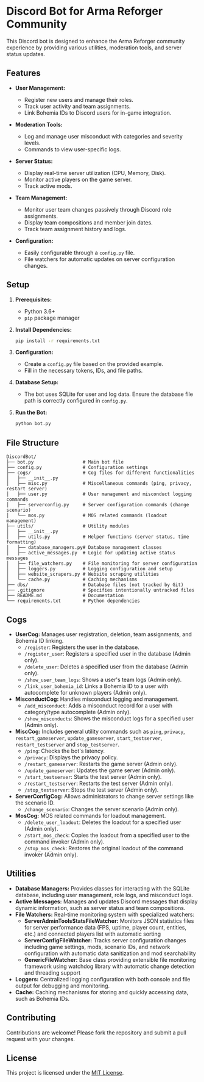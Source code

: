 # Discord Bot for Arma Reforger Community

This Discord bot is designed to enhance the Arma Reforger community experience by providing various utilities, moderation tools, and server status updates.

## Features

-   **User Management:**
    -   Register new users and manage their roles.
    -   Track user activity and team assignments.
    -   Link Bohemia IDs to Discord users for in-game integration.

-   **Moderation Tools:**
    -   Log and manage user misconduct with categories and severity levels.
    -   Commands to view user-specific logs.

-   **Server Status:**
    -   Display real-time server utilization (CPU, Memory, Disk).
    -   Monitor active players on the game server.
    -   Track active mods.

-   **Team Management:**
    -   Monitor user team changes passively through Discord role assignments.
    -   Display team compositions and member join dates.
    -   Track team assignment history and logs.

-   **Configuration:**
    -   Easily configurable through a `config.py` file.
    -   File watchers for automatic updates on server configuration changes.

## Setup

1.  **Prerequisites:**
    -   Python 3.6+
    -   `pip` package manager

2.  **Install Dependencies:**

    ```bash
    pip install -r requirements.txt
    ```

3.  **Configuration:**
    -   Create a `config.py` file based on the provided example.
    -   Fill in the necessary tokens, IDs, and file paths.

4.  **Database Setup:**
    -   The bot uses SQLite for user and log data. Ensure the database file path is correctly configured in `config.py`.

5.  **Run the Bot:**

    ```bash
    python bot.py
    ```

## File Structure

```
DiscordBot/
├── bot.py                  # Main bot file
├── config.py               # Configuration settings
├── cogs/                   # Cog files for different functionalities
│   ├── __init__.py
│   ├── misc.py             # Miscellaneous commands (ping, privacy, restart server)
│   ├── user.py             # User management and misconduct logging commands
│   ├── serverconfig.py     # Server configuration commands (change scenario)
│   └── mos.py              # MOS related commands (loadout management)
├── utils/                  # Utility modules
│   ├── __init__.py
│   ├── utils.py            # Helper functions (server status, time formatting)
│   ├── database_managers.py# Database management classes
│   ├── active_messages.py  # Logic for updating active status messages
│   ├── file_watchers.py    # File monitoring for server configuration
│   ├── loggers.py          # Logging configuration and setup
│   ├── website_scrapers.py # Website scraping utilities
│   └── cache.py            # Caching mechanisms
├── dbs/                    # Database files (not tracked by Git)
├── .gitignore              # Specifies intentionally untracked files
├── README.md               # Documentation
└── requirements.txt        # Python dependencies
```

## Cogs

-   **UserCog:** Manages user registration, deletion, team assignments, and Bohemia ID linking.
    -   `/register`: Registers the user in the database.
    -   `/register_user`: Registers a specified user in the database (Admin only).
    -   `/delete_user`: Deletes a specified user from the database (Admin only).
    -   `/show_user_team_logs`: Shows a user's team logs (Admin only).
    -   `/link_user_bohemia_id`: Links a Bohemia ID to a user with autocomplete for unknown players (Admin only).
-   **MisconductCog:** Handles misconduct logging and management.
    -   `/add_misconduct`: Adds a misconduct record for a user with category/type autocomplete (Admin only).
    -   `/show_misconducts`: Shows the misconduct logs for a specified user (Admin only).
-   **MiscCog:** Includes general utility commands such as `ping`, `privacy`, `restart_gameserver`, `update_gameserver`, `start_testserver`, `restart_testserver` and `stop_testserver`.
    -   `/ping`: Checks the bot's latency.
    -   `/privacy`: Displays the privacy policy.
    -   `/restart_gameserver`: Restarts the game server (Admin only).
    -   `/update_gameserver`: Updates the game server (Admin only).
    -   `/start_testserver`: Starts the test server (Admin only).
    -   `/restart_testserver`: Restarts the test server (Admin only).
    -   `/stop_testserver`: Stops the test server (Admin only).
-   **ServerConfigCog:** Allows administrators to change server settings like the scenario ID.
    -   `/change_scenario`: Changes the server scenario (Admin only).
-   **MosCog:** MOS related commands for loadout management.
    -   `/delete_user_loadout`: Deletes the loadout for a specified user (Admin only).
    -   `/start_mos_check`: Copies the loadout from a specified user to the command invoker (Admin only).
    -   `/stop_mos_check`: Restores the original loadout of the command invoker (Admin only).

## Utilities

-   **Database Managers:** Provides classes for interacting with the SQLite database, including user management, role logs, and misconduct logs.
-   **Active Messages:** Manages and updates Discord messages that display dynamic information, such as server status and team compositions.
-   **File Watchers:** Real-time monitoring system with specialized watchers:
    -   **ServerAdminToolsStatsFileWatcher:** Monitors JSON statistics files for server performance data (FPS, uptime, player count, entities, etc.) and connected players list with automatic sorting
    -   **ServerConfigFileWatcher:** Tracks server configuration changes including game settings, mods, scenario IDs, and network configuration with automatic data sanitization and mod searchability
    -   **GenericFileWatcher:** Base class providing extensible file monitoring framework using watchdog library with automatic change detection and threading support
-   **Loggers:** Centralized logging configuration with both console and file output for debugging and monitoring.
-   **Cache:** Caching mechanisms for storing and quickly accessing data, such as Bohemia IDs.

## Contributing

Contributions are welcome! Please fork the repository and submit a pull request with your changes.

## License

This project is licensed under the [MIT License](LICENSE).
